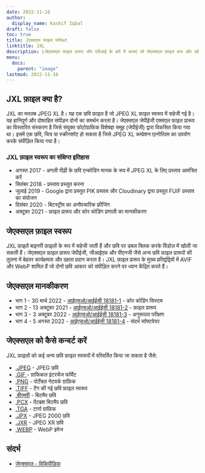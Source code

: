 ```yaml
---
date: 2022-11-16
author:
  display_name: Kashif Iqbal
draft: false
toc: true
title: Jएक्सएल फाइल फॉर्मat
linktitle: JXL
description: Lजेएक्सएल फ़ाइल प्रारूप और एपीआई के बारे में कमाएं जो जेएक्सएल फ़ाइल बना और खोल सकते हैंs.
menu:
  docs:
    parent: "image"
lastmod: 2022-11-16
---
```


## JXL फ़ाइल क्या है?

JXL का मतलब JPEG XL है। यह एक छवि फ़ाइल है जो JPEG XL फ़ाइल स्वरूप में सहेजी गई है। यह हानिपूर्ण और दोषरहित संपीड़न दोनों का समर्थन करता है। जेएक्सएल जेपीईजी एक्सएल फ़ाइल प्रारूप का विस्तारित संस्करण है जिसे संयुक्त फोटोग्राफिक विशेषज्ञ समूह (जेपीईजी) द्वारा विकसित किया गया था। इसमें एक छवि, चित्र या स्क्रीनशॉट हो सकता है जिसे JPEG XL कम्प्रेशन एल्गोरिदम का उपयोग करके संपीड़ित किया गया है।

### JXL फ़ाइल स्वरूप का संक्षिप्त इतिहास

 * अगस्त 2017 - अगली पीढ़ी के छवि एन्कोडिंग मानक के रूप में JPEG XL के लिए प्रस्ताव आमंत्रित करें
 * सितंबर 2018 - प्रस्ताव प्रस्तुत करना
 * जुलाई 2019 - Google द्वारा प्रस्तुत PIK प्रस्ताव और Cloudinary द्वारा प्रस्तुत FUIF प्रस्ताव का संयोजन
 * दिसंबर 2020 - बिटस्ट्रीम का अनौपचारिक फ्रीजिंग
 * अक्टूबर 2021 - फ़ाइल प्रारूप और कोर कोडिंग प्रणाली का मानकीकरण

## जेएक्सएल फ़ाइल स्वरूप

JXL फ़ाइलें बाइनरी फ़ाइलों के रूप में सहेजी जाती हैं और छवि पर डबल क्लिक करके विंडोज़ में खोली जा सकती हैं। जेएक्सएल फ़ाइल प्रारूप जेपीईजी, जीआईएफ और पीएनजी जैसे अन्य छवि फ़ाइल प्रारूपों की तुलना में बेहतर कार्यक्षमता और दक्षता प्रदान करता है। JXL फ़ाइल प्रारूप के मुख्य प्रतिद्वंद्वियों में AVIF और WebP शामिल हैं जो दोनों छवि आकार को संपीड़ित करने पर ध्यान केंद्रित करते हैं।

## जेएक्सएल मानकीकरण

 * भाग 1 - 30 मार्च 2022 - [आईएसओ/आईईसी 18181-1](https://www.iso.org/standard/77977.html) - कोर कोडिंग सिस्टम
 * भाग 2 - 13 अक्टूबर 2021 - [आईएसओ/आईईसी 18181-2](https://www.iso.org/standard/80617.html) - फ़ाइल प्रारूप
 * भाग 3 - 3 अक्टूबर 2022 - [आईएसओ/आईईसी 18181-3](https://www.iso.org/standard/80618.html) - अनुरूपता परीक्षण
 * भाग 4 - 5 अगस्त 2022 - [आईएसओ/आईईसी 18181-4](https://www.iso.org/standard/80619.html) - संदर्भ सॉफ्टवेयर

## जेएक्सएल को कैसे कन्वर्ट करें

JXL फ़ाइलों को कई अन्य छवि फ़ाइल स्वरूपों में परिवर्तित किया जा सकता है जैसे:

 * [.JPEG](/image/jpeg/) - JPEG छवि
 * [.GIF ](/image/gif/) - ग्राफिकल इंटरचेंज फॉर्मेट
 * [.PNG](/image/png/) - पोर्टेबल नेटवर्क ग्राफ़िक
 * [.TIFF](/image/tiff/) - टैग की गई छवि फ़ाइल स्वरूप
 * [.बीएमपी](/छवि/बीएमपी/) - बिटमैप छवि
 * [.PCX](/image/pcx/) - पेंटब्रश बिटमैप छवि
 * [.TGA](/image/tga/) - टार्गा ग्राफ़िक
 * [.JPX](/image/jpx/) - JPEG 2000 छवि
 * [.JXR](/image/jxr/) - JPEG XR छवि
 * [.WEBP](/image/webp/) - WebP इमेज

## संदर्भ

 * [जेएक्सएल - विकिपीडिया](https://en.wikipedia.org/wiki/JPEG_XL)

